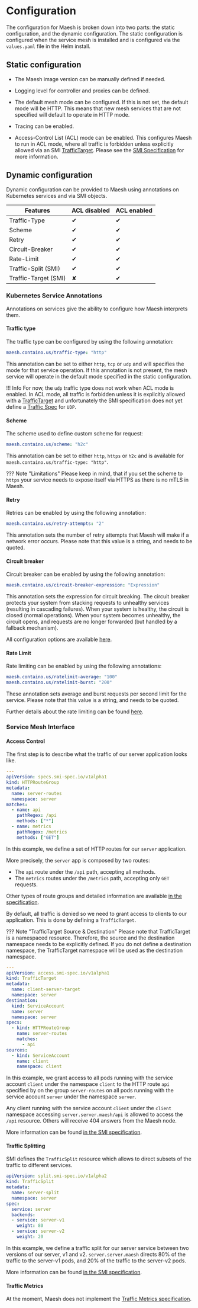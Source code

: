 # Configuration

The configuration for Maesh is broken down into two parts: the static configuration, and the dynamic configuration.
The static configuration is configured when the service mesh is installed and is configured via the `values.yaml` file in the Helm install.

## Static configuration

- The Maesh image version can be manually defined if needed.

- Logging level for controller and proxies can be defined.

- The default mesh mode can be configured. If this is not set, the default mode will be HTTP.
  This means that new mesh services that are not specified will default to operate in HTTP mode.

- Tracing can be enabled.

- Access-Control List (ACL) mode can be enabled.
  This configures Maesh to run in ACL mode, where all traffic is forbidden unless explicitly allowed via an SMI 
  [TrafficTarget](https://github.com/servicemeshinterface/smi-spec/blob/master/traffic-access-control.md). Please see 
  the [SMI Specification](https://github.com/servicemeshinterface/smi-spec/blob/master/traffic-access-control.md) for more information.

## Dynamic configuration

Dynamic configuration can be provided to Maesh using annotations on Kubernetes services and via SMI objects. 

 | Features              | ACL disabled | ACL enabled |
 |-----------------------|--------------|-------------|
 | Traffic-Type          | ✔            | ✔           |
 | Scheme                | ✔            | ✔           |
 | Retry                 | ✔            | ✔           |
 | Circuit-Breaker       | ✔            | ✔           |
 | Rate-Limit            | ✔            | ✔           |
 | Traffic-Split (SMI)   | ✔            | ✔           |
 | Traffic-Target (SMI)  | ✘            | ✔           |

### Kubernetes Service Annotations

Annotations on services give the ability to configure how Maesh interprets them.

#### Traffic type

The traffic type can be configured by using the following annotation:

```yaml
maesh.containo.us/traffic-type: "http"
```

This annotation can be set to either `http`, `tcp` or `udp` and will specifies the mode for that service operation.
If this annotation is not present, the mesh service will operate in the default mode specified in the static configuration.

!!! Info
    For now, the `udp` traffic type does not work when ACL mode is enabled. In ACL mode, all traffic is forbidden unless it
    is explicitly allowed with a [TrafficTarget](https://github.com/servicemeshinterface/smi-spec/blob/master/traffic-access-control.md) and
    unfortunately the SMI specification does not yet define a [Traffic Spec](https://github.com/servicemeshinterface/smi-spec/blob/master/traffic-specs.md) for `UDP`.
    
#### Scheme

The scheme used to define custom scheme for request:

```yaml
maesh.containo.us/scheme: "h2c"
```

This annotation can be set to either `http`, `https` or `h2c` and is available for `maesh.containo.us/traffic-type: "http"`.

??? Note "Limitations"
    Please keep in mind, that if you set the scheme to `https` your service needs to expose itself via HTTPS as there is no
    mTLS in Maesh.

#### Retry

Retries can be enabled by using the following annotation:

```yaml
maesh.containo.us/retry-attempts: "2"
```

This annotation sets the number of retry attempts that Maesh will make if a network error occurs.
Please note that this value is a string, and needs to be quoted.

#### Circuit breaker

Circuit breaker can be enabled by using the following annotation:

```yaml
maesh.containo.us/circuit-breaker-expression: "Expression"
```

This annotation sets the expression for circuit breaking.
The circuit breaker protects your system from stacking requests to unhealthy services (resulting in cascading failures).
When your system is healthy, the circuit is closed (normal operations). When your system becomes unhealthy, the circuit opens, and requests are no longer forwarded (but handled by a fallback mechanism).

All configuration options are available [here](https://docs.traefik.io/v2.0/middlewares/circuitbreaker/#configuration-options).

#### Rate Limit

Rate limiting can be enabled by using the following annotations:

```yaml
maesh.containo.us/ratelimit-average: "100"
maesh.containo.us/ratelimit-burst: "200"
```

These annotation sets average and burst requests per second limit for the service.
Please note that this value is a string, and needs to be quoted.

Further details about the rate limiting can be found [here](https://docs.traefik.io/v2.0/middlewares/ratelimit/#configuration-options).

### Service Mesh Interface

#### Access Control

The first step is to describe what the traffic of our server application looks like.

```yaml
---
apiVersion: specs.smi-spec.io/v1alpha1
kind: HTTPRouteGroup
metadata:
  name: server-routes
  namespace: server
matches:
  - name: api
    pathRegex: /api
    methods: ["*"]
  - name: metrics
    pathRegex: /metrics
    methods: ["GET"]
```

In this example, we define a set of HTTP routes for our `server` application.

More precisely, the `server` app is composed by two routes:

- The `api` route under the `/api` path, accepting all methods.
- The `metrics` routes under the `/metrics` path, accepting only `GET` requests.

Other types of route groups and detailed information are available [in the specification](https://github.com/servicemeshinterface/smi-spec/blob/master/traffic-specs.md).

By default, all traffic is denied so we need to grant access to clients to our application. This is done by defining a `TrafficTarget`.

??? Note "TrafficTarget Source & Destination"
    Please note that TrafficTarget is a namespaced resource. Therefore, the source and the destination namespace needs to be explicitly defined.
    If you do not define a destination namespace, the TrafficTarget namespace will be used as the destination namespace.

```yaml
---
apiVersion: access.smi-spec.io/v1alpha1
kind: TrafficTarget
metadata:
  name: client-server-target
  namespace: server
destination:
  kind: ServiceAccount
  name: server
  namespace: server
specs:
  - kind: HTTPRouteGroup
    name: server-routes
    matches:
      - api
sources:
  - kind: ServiceAccount
    name: client
    namespace: client
```

In this example, we grant access to all pods running with the service account `client` under the namespace `client` to the HTTP route `api` specified by on the group `server-routes` on all pods running with the service account `server` under the namespace `server`.

Any client running with the service account `client` under the `client` namespace accessing `server.server.maesh/api` is allowed to access the `/api` resource. Others will receive 404 answers from the Maesh node.

More information can be found [in the SMI specification](https://github.com/servicemeshinterface/smi-spec/blob/master/traffic-access-control.md).

#### Traffic Splitting

SMI defines the `TrafficSplit` resource which allows to direct subsets of the traffic to different services.

```yaml
apiVersion: split.smi-spec.io/v1alpha2
kind: TrafficSplit
metadata:
  name: server-split
  namespace: server
spec:
  service: server
  backends:
  - service: server-v1
    weight: 80
  - service: server-v2
    weight: 20
```

In this example, we define a traffic split for our server service between two versions of our server, v1 and v2.
`server.server.maesh` directs 80% of the traffic to the server-v1 pods, and 20% of the traffic to the server-v2 pods.

More information can be found [in the SMI specification](https://github.com/servicemeshinterface/smi-spec/blob/master/traffic-split.md).

#### Traffic Metrics

At the moment, Maesh does not implement the [Traffic Metrics specification](https://github.com/servicemeshinterface/smi-spec/blob/master/traffic-metrics.md).

